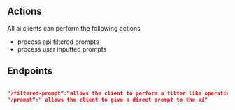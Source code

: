 ## Actions

All ai clients can perform the following actions

- process api filtered prompts
- process user inputted prompts

## Endpoints

```json

"/filtered-prompt":"allows the client to perform a filter like operation by having the server generate a prompt for the ai based of the given specifications",
"/prompt":" allows the client to give a direct prompt to the ai"
```
